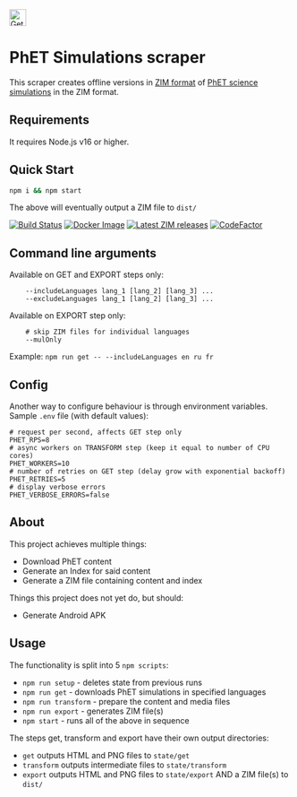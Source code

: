 <a href="https://play.google.com/store/apps/details?id=org.kiwix.kiwixcustomphet" target="_blank" align="left">
  <img src="https://play.google.com/intl/en/badges/images/badge_new.png" alt="Get it on Google Play" height="30" />
</a>

# PhET Simulations scraper

This scraper creates offline versions in [ZIM
format](https://openzim.org) of [PhET science
simulations](https://phet.colorado.edu) in the ZIM format.

## Requirements

It requires Node.js v16 or higher.

## Quick Start

```bash
npm i && npm start
```

The above will eventually output a ZIM file to ```dist/```

[![Build Status](https://github.com/openzim/phet/workflows/CI/badge.svg?query=branch%3Amaster)](https://github.com/openzim/phet/actions?query=branch%3Amaster)
[![Docker Image](https://img.shields.io/docker/v/openzim/phet?arch=amd64&label=docker&sort=semver)](https://hub.docker.com/r/openzim/phet)
[![Latest ZIM releases](https://img.shields.io/badge/latest-ZIM-%23ff4365)](https://download.kiwix.org/zim/phet/)
[![CodeFactor](https://www.codefactor.io/repository/github/openzim/phet/badge)](https://www.codefactor.io/repository/github/openzim/phet)

## Command line arguments
Available on GET and EXPORT steps only:
~~~
    --includeLanguages lang_1 [lang_2] [lang_3] ...
    --excludeLanguages lang_1 [lang_2] [lang_3] ...
~~~
Available on EXPORT step only:
~~~
    # skip ZIM files for individual languages
    --mulOnly
~~~
Example: `npm run get -- --includeLanguages en ru fr`

## Config

Another way to configure behaviour is through environment variables. Sample `.env` file (with default values):
~~~
# request per second, affects GET step only
PHET_RPS=8
# async workers on TRANSFORM step (keep it equal to number of CPU cores)
PHET_WORKERS=10
# number of retries on GET step (delay grow with exponential backoff)
PHET_RETRIES=5
# display verbose errors
PHET_VERBOSE_ERRORS=false
~~~

## About

This project achieves multiple things:
* Download PhET content
* Generate an Index for said content
* Generate a ZIM file containing content and index

Things this project does not yet do, but should:
* Generate Android APK

## Usage

The functionality is split into 5 ```npm scripts```:
* ```npm run setup``` - deletes state from previous runs
* ```npm run get``` - downloads PhET simulations in specified languages
* ```npm run transform``` - prepare the content and media files
* ```npm run export``` - generates ZIM file(s)
* ```npm start``` - runs all of the above in sequence

The steps get, transform and export have their own output directories:
* ```get``` outputs HTML and PNG files to ```state/get```
* ```transform``` outputs intermediate files to ```state/transform```
* ```export``` outputs HTML and PNG files to ```state/export``` AND a ZIM file(s) to ```dist/```
